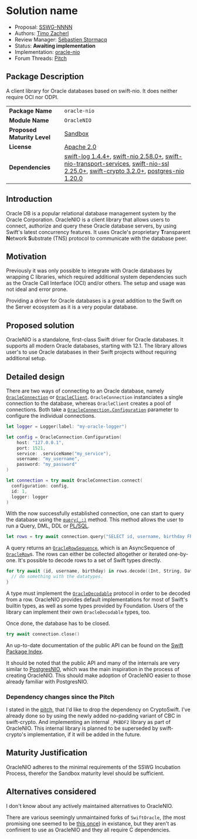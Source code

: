 # Solution name

* Proposal: [SSWG-NNNN](NNNN-oracle-nio.md)
* Authors: [Timo Zacherl](https://github.com/lovetodream)
* Review Manager: [Sébastien Stormacq](https://github.com/sebsto)
* Status: **Awaiting implementation**
* Implementation: [oracle-nio](https://github.com/lovetodream/oracle-nio)
* Forum Threads: [Pitch](https://forums.swift.org/t/pitch-oraclenio-oracle-db-driver-built-on-swiftnio/69088)

## Package Description
A client library for Oracle databases based on swift-nio. It does neither require OCI nor ODPI.

|  |  |
|--|--|
| **Package Name** | `oracle-nio` |
| **Module Name** | `OracleNIO` |
| **Proposed Maturity Level** | [Sandbox](https://github.com/swift-server/sswg/blob/main/process/incubation.md#process-diagram) |
| **License** | [Apache 2.0](https://github.com/lovetodream/oracle-nio/blob/main/LICENSE) |
| **Dependencies** | [swift-log 1.4.4+](https://github.com/apple/swift-log), [swift-nio 2.58.0+](https://github.com/apple/swift-nio), [swift-nio-transport-services](https://github.com/apple/swift-nio-transport-services), [swift-nio-ssl 2.25.0+](https://github.com/apple/swift-nio-ssl), [swift-crypto 3.2.0+](https://github.com/apple/swift-crypto), [postgres-nio 1.20.0](https://github.com/vapor/postgres-nio) |

## Introduction

Oracle DB is a popular relational database management system by the Oracle Corporation. 
OracleNIO is a client library that allows users to connect, authorize and query these Oracle database servers, by using Swift's latest concurrency features. 
It uses Oracle's proprietary **T**ransparent **N**etwork **S**ubstrate (TNS) protocol to communicate with the database peer.

## Motivation

Previously it was only possible to integrate with Oracle databases by wrapping C libraries, which required additional system dependencies such as the Oracle Call Interface (OCI) and/or others. 
The setup and usage was not ideal and error prone.

Providing a driver for Oracle databases is a great addition to the Swift on the Server ecosystem as it is a very popular database.

## Proposed solution

OracleNIO is a standalone, first-class Swift driver for Oracle databases. 
It supports all modern Oracle databases, starting with 12.1.
The library allows user's to use Oracle databases in their Swift projects without requiring additional setup.

## Detailed design

There are two ways of connecting to an Oracle database, namely [`OracleConnection`](https://swiftpackageindex.com/lovetodream/oracle-nio/main/documentation/oraclenio/oracleconnection) or [`OracleClient`](https://swiftpackageindex.com/lovetodream/oracle-nio/main/documentation/oraclenio/oracleclient). 
`OracleConnection` instanciates a single connection to the database, whereas `OracleClient` creates a pool of connections.
Both take a [`OracleConnection.Configuration`](https://swiftpackageindex.com/lovetodream/oracle-nio/main/documentation/oraclenio/oracleconnection/configuration) parameter to configure the individual connections.

```swift
let logger = Logger(label: "my-oracle-logger")

let config = OracleConnection.Configuration(
    host: "127.0.0.1", 
    port: 1521,
    service: .serviceName("my_service"),
    username: "my_username",
    password: "my_password"
)

let connection = try await OracleConnection.connect(
  configuration: config,
  id: 1,
  logger: logger
)
```

With the now successfully established connection, one can start to query the database using the [`query(_:)`](https://swiftpackageindex.com/lovetodream/oracle-nio/main/documentation/oraclenio/oracleconnection/query(_:options:logger:file:line:)) method. 
This method allows the user to run a Query, DML, DDL or [PL/SQL](https://www.oracle.com/database/technologies/appdev/plsql.html).

```swift
let rows = try await connection.query("SELECT id, username, birthday FROM users")
```

A query returns an [`OracleRowSequence`](https://swiftpackageindex.com/lovetodream/oracle-nio/main/documentation/oraclenio/oraclerowsequence), which is an AsyncSequence of [`OracleRow`](https://swiftpackageindex.com/lovetodream/oracle-nio/main/documentation/oraclenio/oraclerow)s. The rows can either be collected altogether or iterated one-by-one.
It's possible to decode rows to a set of Swift types directly. 

```swift
for try await (id, username, birthday) in rows.decode((Int, String, Date).self) {
  // do something with the datatypes.
}
```

A type must implement the [`OracleDecodable`](https://swiftpackageindex.com/lovetodream/oracle-nio/main/documentation/oraclenio/oracledecodable) protocol in order to be decoded from a row. 
OracleNIO provides default implementations for most of Swift's builtin types, as well as some types provided by Foundation. 
Users of the library can implement their own `OracleDecodable` types, too.

Once done, the database has to be closed.

```swift
try await connection.close()
```

An up-to-date documentation of the public API can be found on the [Swift Package Index](https://swiftpackageindex.com/lovetodream/oracle-nio/main/documentation/oraclenio).

It should be noted that the public API and many of the internals are very similar to [PostgresNIO](https://github.com/vapor/postgres-nio), which was the main inspiration in the process of creating OracleNIO. This should make adoption of OracleNIO easier to those already familiar with PostgresNIO.

### Dependency changes since the Pitch

I stated in the [pitch](https://forums.swift.org/t/pitch-oraclenio-oracle-db-driver-built-on-swiftnio/69088), that I'd like to drop the dependency on CryptoSwift. 
I've already done so by using the newly added no-padding variant of CBC in swift-crypto. 
And implementing an internal `_PKBDF2` library as part of OracleNIO. 
This internal library is planned to be superseded by swift-crypto's implementation, if it will be added in the future.

## Maturity Justification

OracleNIO adheres to the minimal requirements of the SSWG Incubation Process, therefor the Sandbox maturity level should be sufficient.

## Alternatives considered

I don't know about any actively maintained alternatives to OracleNIO. 

There are various seemingly unmaintained forks of `SwiftOracle`, (the most promising one seemed to be [this once](https://github.com/iliasaz/SwiftOracle)) in existance, but they aren't as confinient to use as OracleNIO and they all require C dependencies.
